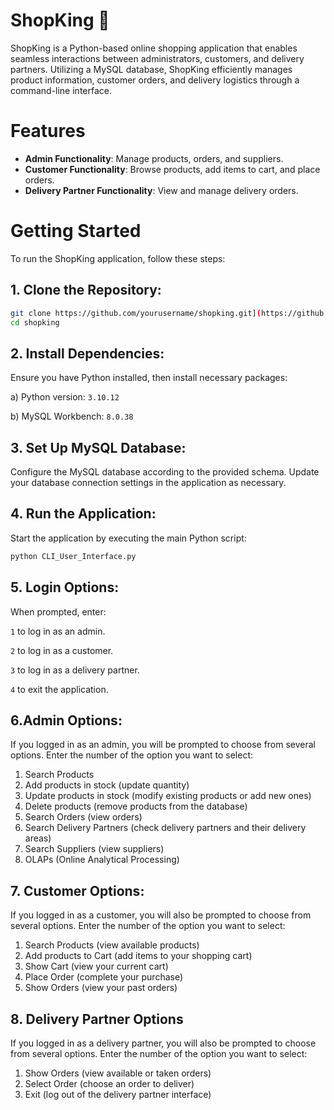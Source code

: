 # ShopKing 👑

ShopKing is a Python-based online shopping application that enables seamless interactions between administrators, customers, and delivery partners. Utilizing a MySQL database, ShopKing efficiently manages product information, customer orders, and delivery logistics through a command-line interface.

# Features

- **Admin Functionality**: Manage products, orders, and suppliers.
- **Customer Functionality**: Browse products, add items to cart, and place orders.
- **Delivery Partner Functionality**: View and manage delivery orders.

# Getting Started

To run the ShopKing application, follow these steps:

## 1. Clone the Repository:
   ```bash
   git clone https://github.com/yourusername/shopking.git](https://github.com/sushanedulloo20/ShopKing.git
   cd shopking
   ```
## 2. Install Dependencies:

Ensure you have Python installed, then install necessary packages:

a) Python version: ```3.10.12```

b) MySQL Workbench: `8.0.38`


## 3. Set Up MySQL Database:

Configure the MySQL database according to the provided schema. Update your database connection settings in the application as necessary.

## 4. Run the Application:

Start the application by executing the main Python script:
```bash
python CLI_User_Interface.py
```

## 5. Login Options:

When prompted, enter:

 `1` to log in as an admin.
 

`2` to log in as a customer.

`3` to log in as a delivery partner.

`4` to exit the application.

## 6.Admin Options:

If you logged in as an admin, you will be prompted to choose from several options. Enter the number of the option you want to select:

1. Search Products
2. Add products in stock (update quantity)
3. Update products in stock (modify existing products or add new ones)
4. Delete products (remove products from the database)
5. Search Orders (view orders)
6. Search Delivery Partners (check delivery partners and their delivery areas)
7. Search Suppliers (view suppliers)
8. OLAPs (Online Analytical Processing)

## 7. Customer Options:

If you logged in as a customer, you will also be prompted to choose from several options. Enter the number of the option you want to select:

1. Search Products (view available products)
2. Add products to Cart (add items to your shopping cart)
3. Show Cart (view your current cart)
4. Place Order (complete your purchase)
5. Show Orders (view your past orders)

## 8. Delivery Partner Options

If you logged in as a delivery partner, you will also be prompted to choose from several options. Enter the number of the option you want to select:

1. Show Orders (view available or taken orders)
2. Select Order (choose an order to deliver)
3. Exit (log out of the delivery partner interface)






